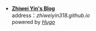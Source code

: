  * **[Zhiwei Yin's Blog](https://zhiweiyin318.github.io)**  
 address：*zhiweiyin318.github.io*  
 powered by *[Hugo](https://gohugo.io/)*
